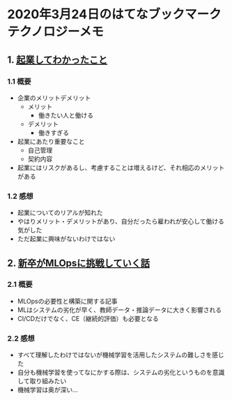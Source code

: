 # 2020年3月24日のはてなブックマークテクノロジーメモ

## 1. [起業してわかったこと](https://soudai.hatenablog.com/entry/2020/03/21/164841)

### 1.1 概要

- 企業のメリットデメリット
  - メリット
    - 働きたい人と働ける
  - デメリット
    - 働きすぎる
- 起業にあたり重要なこと
  - 自己管理
  - 契約内容
- 起業にはリスクがあるし、考慮することは増えるけど、それ相応のメリットがある

### 1.2 感想

- 起業についてのリアルが知れた
- やはりメリット・デメリットがあり、自分だったら雇われが安心して働ける気がした
- ただ起業に興味がないわけではない

## 2. [新卒がMLOpsに挑戦していく話](https://developers.microad.co.jp/entry/2020/03/23/120000)

### 2.1 概要

- MLOpsの必要性と構築に関する記事
- MLはシステムの劣化が早く、教師データ・推論データに大きく影響される
- CI/CDだけでなく、CE（継続的評価）も必要となる

### 2.2 感想

- すべて理解したわけではないが機械学習を活用したシステムの難しさを感じた
- 自分も機械学習を使ってなにかする際は、システムの劣化というものを意識して取り組みたい
- 機械学習は奥が深い…

